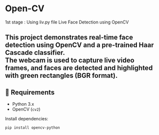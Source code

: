 # Open-CV
1st stage : Using liv.py file
Live Face Detection using OpenCV 

This project demonstrates **real-time face detection** using OpenCV and a pre-trained Haar Cascade classifier.  
The webcam is used to capture live video frames, and faces are detected and highlighted with green rectangles (BGR format).
---
## 📌 Requirements
- Python 3.x  
- OpenCV (`cv2`)
  
Install dependencies:
```bash
pip install opencv-python
